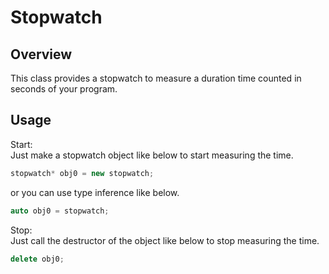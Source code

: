 Stopwatch
=======

## Overview

This class provides a stopwatch to measure a duration time counted in seconds of your program.

## Usage

Start:  
Just make a stopwatch object like below to start measuring the time.

```cpp
stopwatch* obj0 = new stopwatch;
```

or you can use type inference like below.

```cpp
auto obj0 = stopwatch;
```

Stop:  
Just call the destructor of the object like below to stop measuring the time.

```cpp
delete obj0;
```